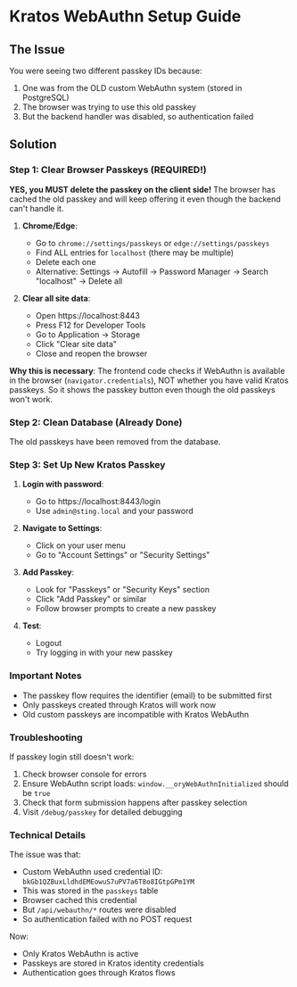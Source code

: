 # Kratos WebAuthn Setup Guide

## The Issue

You were seeing two different passkey IDs because:
1. One was from the OLD custom WebAuthn system (stored in PostgreSQL)
2. The browser was trying to use this old passkey
3. But the backend handler was disabled, so authentication failed

## Solution

### Step 1: Clear Browser Passkeys (REQUIRED!)

**YES, you MUST delete the passkey on the client side!** The browser has cached the old passkey and will keep offering it even though the backend can't handle it.

1. **Chrome/Edge**: 
   - Go to `chrome://settings/passkeys` or `edge://settings/passkeys`
   - Find ALL entries for `localhost` (there may be multiple)
   - Delete each one
   - Alternative: Settings → Autofill → Password Manager → Search "localhost" → Delete all

2. **Clear all site data**:
   - Open https://localhost:8443
   - Press F12 for Developer Tools
   - Go to Application → Storage
   - Click "Clear site data"
   - Close and reopen the browser

**Why this is necessary**: The frontend code checks if WebAuthn is available in the browser (`navigator.credentials`), NOT whether you have valid Kratos passkeys. So it shows the passkey button even though the old passkeys won't work.

### Step 2: Clean Database (Already Done)

The old passkeys have been removed from the database.

### Step 3: Set Up New Kratos Passkey

1. **Login with password**:
   - Go to https://localhost:8443/login
   - Use `admin@sting.local` and your password

2. **Navigate to Settings**:
   - Click on your user menu
   - Go to "Account Settings" or "Security Settings"

3. **Add Passkey**:
   - Look for "Passkeys" or "Security Keys" section
   - Click "Add Passkey" or similar
   - Follow browser prompts to create a new passkey

4. **Test**:
   - Logout
   - Try logging in with your new passkey

### Important Notes

- The passkey flow requires the identifier (email) to be submitted first
- Only passkeys created through Kratos will work now
- Old custom passkeys are incompatible with Kratos WebAuthn

### Troubleshooting

If passkey login still doesn't work:

1. Check browser console for errors
2. Ensure WebAuthn script loads: `window.__oryWebAuthnInitialized` should be `true`
3. Check that form submission happens after passkey selection
4. Visit `/debug/passkey` for detailed debugging

### Technical Details

The issue was that:
- Custom WebAuthn used credential ID: `bkGb1QZBuxLldhdEMEowuS7uPV7a6T8o8IGtpGPm1YM`
- This was stored in the `passkeys` table
- Browser cached this credential
- But `/api/webauthn/*` routes were disabled
- So authentication failed with no POST request

Now:
- Only Kratos WebAuthn is active
- Passkeys are stored in Kratos identity credentials
- Authentication goes through Kratos flows